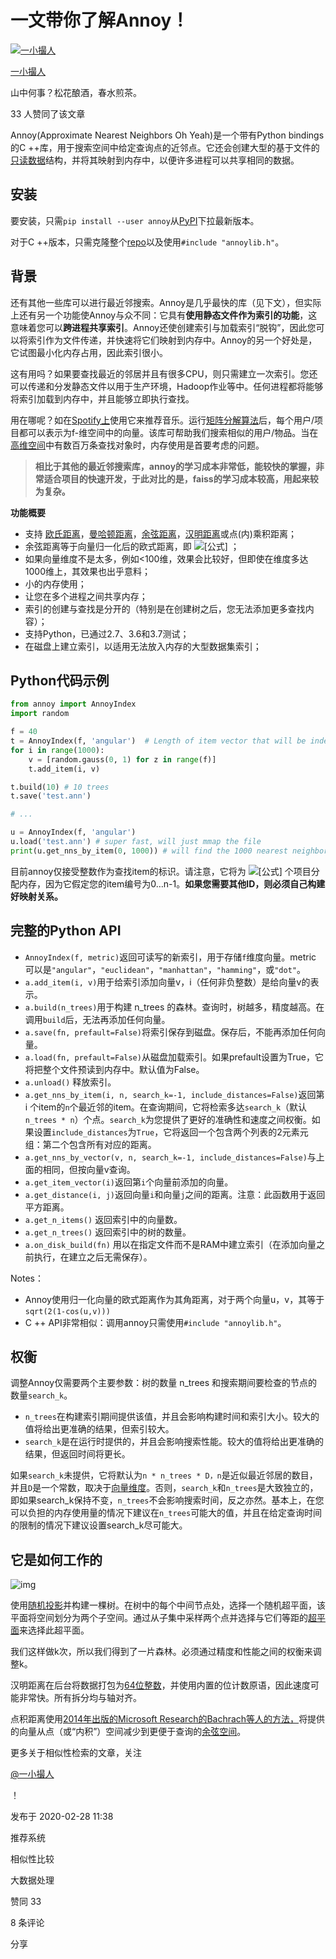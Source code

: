 # 一文带你了解Annoy！

[![一小撮人](https://pic3.zhimg.com/v2-618a39ec740c08cb1efcd69a9199d6d0_xs.jpg?source=172ae18b)](https://www.zhihu.com/people/yi-xiao-cuo-ren)

[一小撮人](https://www.zhihu.com/people/yi-xiao-cuo-ren)

山中何事？松花酿酒，春水煎茶。



33 人赞同了该文章

Annoy(Approximate Nearest Neighbors Oh Yeah)是一个带有Python bindings的C ++库，用于搜索空间中给定查询点的近邻点。它还会创建大型的基于文件的[只读数据](https://www.zhihu.com/search?q=%E5%8F%AA%E8%AF%BB%E6%95%B0%E6%8D%AE&search_source=Entity&hybrid_search_source=Entity&hybrid_search_extra=%7B%22sourceType%22%3A%22article%22%2C%22sourceId%22%3A109633593%7D)结构，并将其映射到内存中，以便许多进程可以共享相同的数据。

## 安装

要安装，只需`pip install --user annoy`从[PyPI](https://link.zhihu.com/?target=https%3A//pypi.python.org/pypi/annoy)下拉最新版本。

对于C ++版本，只需克隆整个[repo](https://link.zhihu.com/?target=https%3A//github.com/spotify/annoy)以及使用`#include "annoylib.h"`。

## 背景

还有其他一些库可以进行最近邻搜索。Annoy是几乎最快的库（见下文），但实际上还有另一个功能使Annoy与众不同：它具有**使用静态文件作为索引的功能**，这意味着您可以**跨进程共享索引**。Annoy还使创建索引与加载索引“脱钩”，因此您可以将索引作为文件传递，并快速将它们映射到内存中。Annoy的另一个好处是，它试图最小化内存占用，因此索引很小。

这有用吗？如果要查找最近的邻居并且有很多CPU，则只需建立一次索引。您还可以传递和分发静态文件以用于生产环境，Hadoop作业等中。任何进程都将能够将索引加载到内存中，并且能够立即执行查找。

用在哪呢？如在[Spotify上](https://www.spotify.com/)使用它来推荐音乐。运行[矩阵分解算法](https://www.zhihu.com/search?q=%E7%9F%A9%E9%98%B5%E5%88%86%E8%A7%A3%E7%AE%97%E6%B3%95&search_source=Entity&hybrid_search_source=Entity&hybrid_search_extra=%7B%22sourceType%22%3A%22article%22%2C%22sourceId%22%3A109633593%7D)后，每个用户/项目都可以表示为f-维空间中的向量。该库可帮助我们搜索相似的用户/物品。当在[高维空间](https://www.zhihu.com/search?q=%E9%AB%98%E7%BB%B4%E7%A9%BA%E9%97%B4&search_source=Entity&hybrid_search_source=Entity&hybrid_search_extra=%7B%22sourceType%22%3A%22article%22%2C%22sourceId%22%3A109633593%7D)中有数百万条查找对象时，内存使用是首要考虑的问题。

> **相比于其他的最近邻搜索库，annoy的学习成本非常低，能较快的掌握，非常适合项目的快速开发，于此对比的是，faiss的学习成本较高，用起来较为复杂。**

**功能概要**

- 支持 [欧氏距离](https://link.zhihu.com/?target=https%3A//en.wikipedia.org/wiki/Euclidean_distance)，[曼哈顿距离](https://link.zhihu.com/?target=https%3A//en.wikipedia.org/wiki/Taxicab_geometry)，[余弦距离](https://link.zhihu.com/?target=https%3A//en.wikipedia.org/wiki/Cosine_similarity)，[汉明距离](https://www.zhihu.com/search?q=%E6%B1%89%E6%98%8E%E8%B7%9D%E7%A6%BB&search_source=Entity&hybrid_search_source=Entity&hybrid_search_extra=%7B%22sourceType%22%3A%22article%22%2C%22sourceId%22%3A109633593%7D)或点(内)乘积距离；
- 余弦距离等于向量归一化后的欧式距离，即 ![[公式]](https://www.zhihu.com/equation?tex=sqrt%282-2+%2A+cos%28u%2Cv%29%29) ；
- 如果向量维度不是太多，例如<100维，效果会比较好，但即使在维度多达1000维上，其效果也出乎意料；
- 小的内存使用；
- 让您在多个进程之间共享内存；
- 索引的创建与查找是分开的（特别是在创建树之后，您无法添加更多查找内容）；
- 支持Python，已通过2.7、3.6和3.7测试；
- 在磁盘上建立索引，以适用无法放入内存的大型数据集索引；

## Python代码示例

```python
from annoy import AnnoyIndex
import random

f = 40
t = AnnoyIndex(f, 'angular')  # Length of item vector that will be indexed
for i in range(1000):
    v = [random.gauss(0, 1) for z in range(f)]
    t.add_item(i, v)

t.build(10) # 10 trees
t.save('test.ann')

# ...

u = AnnoyIndex(f, 'angular')
u.load('test.ann') # super fast, will just mmap the file
print(u.get_nns_by_item(0, 1000)) # will find the 1000 nearest neighbors
```

目前annoy仅接受整数作为查找item的标识。请注意，它将为 ![[公式]](https://www.zhihu.com/equation?tex=max%28id%29%2B1) 个项目分配内存，因为它假定您的item编号为0…n-1。**如果您需要其他ID，则必须自己构建好映射关系。**

## 完整的Python API

- `AnnoyIndex(f, metric)`返回可读写的新索引，用于存储`f`维度向量。metric 可以是`"angular"`，`"euclidean"`，`"manhattan"`，`"hamming"`，或`"dot"`。
- `a.add_item(i, v)`用于给索引添加向量v，i（任何非负整数）是给向量v的表示。
- `a.build(n_trees)`用于构建 n_trees 的森林。查询时，树越多，精度越高。在调用`build`后，无法再添加任何向量。
- `a.save(fn, prefault=False)`将索引保存到磁盘。保存后，不能再添加任何向量。
- `a.load(fn, prefault=False)`从磁盘加载索引。如果prefault设置为True，它将把整个文件预读到内存中。默认值为False。
- `a.unload()` 释放索引。
- `a.get_nns_by_item(i, n, search_k=-1, include_distances=False)`返回第i 个item的`n`个最近邻的item。在查询期间，它将检索多达`search_k`（默认`n_trees * n`）个点。`search_k`为您提供了更好的准确性和速度之间权衡。如果设置`include_distances`为`True`，它将返回一个包含两个列表的2元素元组：第二个包含所有对应的距离。
- `a.get_nns_by_vector(v, n, search_k=-1, include_distances=False)`与上面的相同，但按向量v查询。
- `a.get_item_vector(i)`返回第`i`个向量前添加的向量。
- `a.get_distance(i, j)`返回向量`i`和向量`j`之间的距离。注意：此函数用于返回平方距离。
- `a.get_n_items()` 返回索引中的向量数。
- `a.get_n_trees()` 返回索引中的树的数量。
- `a.on_disk_build(fn)` 用以在指定文件而不是RAM中建立索引（在添加向量之前执行，在建立之后无需保存）。

Notes：

- Annoy使用归一化向量的欧式距离作为其角距离，对于两个向量u，v，其等于 `sqrt(2(1-cos(u,v)))`
- C ++ API非常相似：调用annoy只需使用`#include "annoylib.h"`。

## 权衡

调整Annoy仅需要两个主要参数：树的数量 n_trees 和搜索期间要检查的节点的数量`search_k`。

- `n_trees`在构建索引期间提供该值，并且会影响构建时间和索引大小。较大的值将给出更准确的结果，但索引较大。
- `search_k`是在运行时提供的，并且会影响搜索性能。较大的值将给出更准确的结果，但返回时间将更长。

如果`search_k`未提供，它将默认为`n * n_trees * D，n`是近似最近邻居的数目，并且`D`是一个常数，取决于[向量维度](https://www.zhihu.com/search?q=%E5%90%91%E9%87%8F%E7%BB%B4%E5%BA%A6&search_source=Entity&hybrid_search_source=Entity&hybrid_search_extra=%7B%22sourceType%22%3A%22article%22%2C%22sourceId%22%3A109633593%7D)。否则，`search_k`和`n_trees`是大致独立的，即如果search_k保持不变，`n_trees`不会影响搜索时间，反之亦然。基本上，在您可以负担的内存使用量的情况下建议在`n_trees`可能大的值，并且在给定查询时间的限制的情况下建议设置search_k尽可能大。

## 它是如何工作的

![img](https://pic4.zhimg.com/80/v2-c05afeeb7c293e68ec8e462f1c635fc3_720w.jpg)

使用[随机投影](https://link.zhihu.com/?target=http%3A//en.wikipedia.org/wiki/Locality-sensitive_hashing%23Random_projection)并构建一棵树。在树中的每个中间节点处，选择一个随机超平面，该平面将空间划分为两个子空间。通过从子集中采样两个点并选择与它们等距的[超平面](https://www.zhihu.com/search?q=%E8%B6%85%E5%B9%B3%E9%9D%A2&search_source=Entity&hybrid_search_source=Entity&hybrid_search_extra=%7B%22sourceType%22%3A%22article%22%2C%22sourceId%22%3A109633593%7D)来选择此超平面。

我们这样做k次，所以我们得到了一片森林。必须通过精度和性能之间的权衡来调整k。

汉明距离在后台将数据打包为[64位整数](https://www.zhihu.com/search?q=64%E4%BD%8D%E6%95%B4%E6%95%B0&search_source=Entity&hybrid_search_source=Entity&hybrid_search_extra=%7B%22sourceType%22%3A%22article%22%2C%22sourceId%22%3A109633593%7D)，并使用内置的位计数原语，因此速度可能非常快。所有拆分均与轴对齐。

点积距离使用[2014年出版的Microsoft Research的Bachrach等人的方法，](https://link.zhihu.com/?target=https%3A//www.microsoft.com/en-us/research/wp-content/uploads/2016/02/XboxInnerProduct.pdf)将提供的向量从点（或“内积”）空间减少到更便于查询的[余弦空间](https://www.zhihu.com/search?q=%E4%BD%99%E5%BC%A6%E7%A9%BA%E9%97%B4&search_source=Entity&hybrid_search_source=Entity&hybrid_search_extra=%7B%22sourceType%22%3A%22article%22%2C%22sourceId%22%3A109633593%7D)。

更多关于相似性检索的文章，关注 

[@一小撮人](https://www.zhihu.com/people/7c0ffe94fe840ca847ba2cfeea79f692)

 

！



发布于 2020-02-28 11:38

推荐系统

相似性比较

大数据处理

赞同 33

8 条评论

分享
